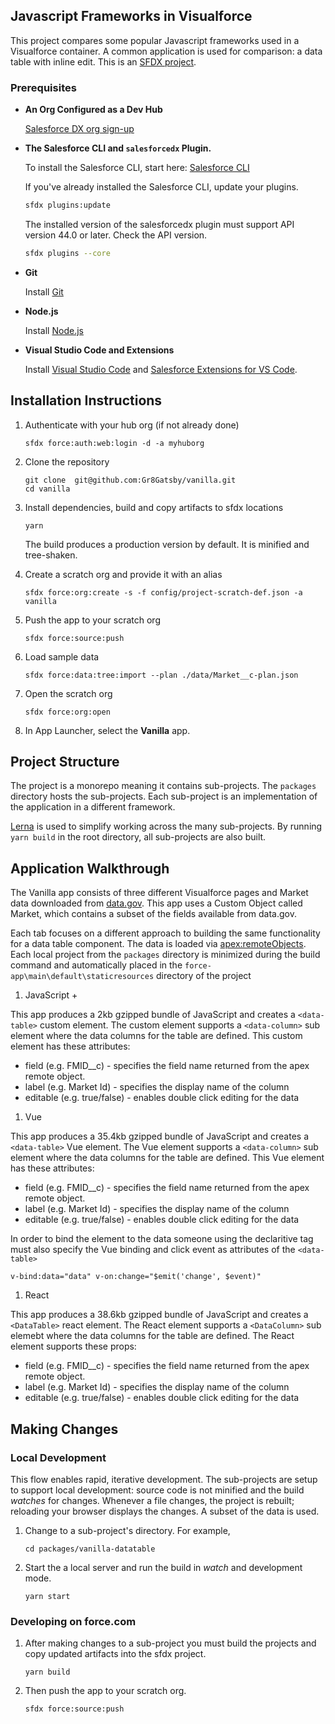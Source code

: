 ## Javascript Frameworks in Visualforce

This project compares some popular Javascript frameworks used in a Visualforce container. A common application is used for comparison: a data table with inline edit. This is an [SFDX project](https://trailhead.salesforce.com/en/trails/sfdx_get_started).


### Prerequisites

- **An Org Configured as a Dev Hub**

    <a href="https://developer.salesforce.com/promotions/orgs/dx-signup" target="_blank">Salesforce DX org sign-up</a>

- **The Salesforce CLI and `salesforcedx` Plugin.**

    To install the Salesforce CLI, start here: <a href="https://developer.salesforce.com/tools/sfdxcli" target="_blank">Salesforce CLI</a>

    If you've already installed the Salesforce CLI, update your plugins.
    ```bash
    sfdx plugins:update
    ```

    The installed version of the salesforcedx plugin must support API version 44.0 or later. Check the API version.
    ```bash
    sfdx plugins --core
    ```
- **Git**

   Install [Git](https://help.github.com/articles/set-up-git/)

- **Node.js**

   Install [Node.js](https://nodejs.org)

- **Visual Studio Code and Extensions**

    Install [Visual Studio Code](https://code.visualstudio.com/) and [Salesforce Extensions for VS Code](https://marketplace.visualstudio.com/items?itemName=salesforce.salesforcedx-vscode).


## Installation Instructions

1. Authenticate with your hub org (if not already done)
    ```
    sfdx force:auth:web:login -d -a myhuborg
    ```

1. Clone the repository
    ```
    git clone  git@github.com:Gr8Gatsby/vanilla.git
    cd vanilla
    ```

1. Install dependencies, build and copy artifacts to sfdx locations
    ```
    yarn
    ```

    The build produces a production version by default. It is minified and tree-shaken.

1. Create a scratch org and provide it with an alias
    ```
    sfdx force:org:create -s -f config/project-scratch-def.json -a vanilla
    ```

1. Push the app to your scratch org
    ```
    sfdx force:source:push
    ```

1. Load sample data
    ```
    sfdx force:data:tree:import --plan ./data/Market__c-plan.json
    ```

1. Open the scratch org
    ```
    sfdx force:org:open
    ```

1. In App Launcher, select the **Vanilla** app.


## Project Structure

The project is a monorepo meaning it contains sub-projects. The `packages` directory hosts the sub-projects. Each sub-project is an implementation of the application in a different framework.

[Lerna](https://lernajs.io/) is used to simplify working across the many sub-projects. By running `yarn build` in the root directory, all sub-projects are also built.


## Application Walkthrough

The Vanilla app consists of three different Visualforce pages and Market data downloaded from [data.gov](https://apps.ams.usda.gov/FarmersMarketsExport/ExcelExport.aspx). This app uses a Custom Object called Market, which contains a subset of the fields available from data.gov.

Each tab focuses on a different approach to building the same functionality for a data table component.  The data is loaded via <apex:remoteObjects>. Each local project from the ```packages``` directory is minimized during the build command and automatically placed in the ```force-app\main\default\staticresources``` directory of the project

1. JavaScript + <custom-element>

This app produces a 2kb gzipped bundle of JavaScript and creates a ```<data-table>``` custom element. The custom element supports a ```<data-column>``` sub element where the data columns for the table are defined.  This custom element has these attributes:

* field (e.g. FMID__c) - specifies the field name returned from the apex remote object.
* label (e.g. Market Id) - specifies the display name of the column
* editable (e.g. true/false) - enables double click editing for the data

1. Vue

This app produces a 35.4kb gzipped bundle of JavaScript and creates a ```<data-table>``` Vue element. The Vue element supports a ```<data-column>``` sub element where the data columns for the table are defined.  This Vue element has these attributes:

* field (e.g. FMID__c) - specifies the field name returned from the apex remote object.
* label (e.g. Market Id) - specifies the display name of the column
* editable (e.g. true/false) - enables double click editing for the data

In order to bind the element to the data someone using the declaritive tag must also specify the Vue binding and click event as attributes of the ```<data-table>```

```v-bind:data="data" v-on:change="$emit('change', $event)"```


1. React

This app produces a 38.6kb gzipped bundle of JavaScript and creates a ```<DataTable>``` react element. The React element supports a ```<DataColumn>``` sub elemebt where the data columns for the table are defined. The React element supports these props:

* field (e.g. FMID__c) - specifies the field name returned from the apex remote object.
* label (e.g. Market Id) - specifies the display name of the column
* editable (e.g. true/false) - enables double click editing for the data

## Making Changes

### Local Development

This flow enables rapid, iterative development. The sub-projects are setup to support local development: source code is not minified and the build _watches_ for changes. Whenever a file changes, the project is rebuilt; reloading your browser displays the changes. A subset of the data is used.

1. Change to a sub-project's directory. For example,
    ```
    cd packages/vanilla-datatable
    ```

1. Start the a local server and run the build in _watch_ and development mode.
    ```
    yarn start
    ```


### Developing on force.com

1. After making changes to a sub-project you must build the projects and copy updated artifacts into the sfdx project.
    ```
    yarn build
    ```

1. Then push the app to your scratch org.
    ```
    sfdx force:source:push
    ```

